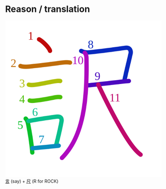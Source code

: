 # Reason / translation
![8a33](Kanji/kanji-colorize/8a33.svg)
[言](Kanji/kanji-dict/言.md) (say) + [尺](Kanji/kanji-dict/尺.md) (R for ROCK) 